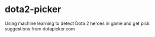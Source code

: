 # dota2-picker
Using machine learning to detect Dota 2 heroes in game and get pick suggestions from dotapicker.com
